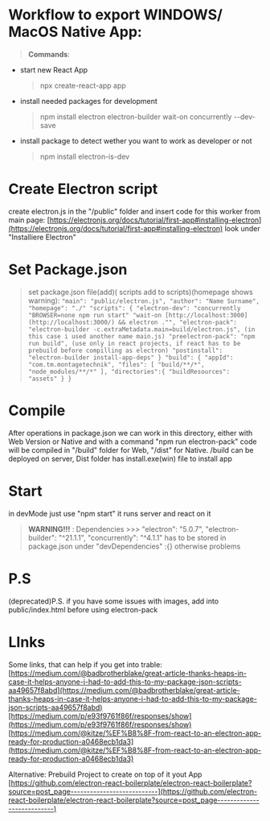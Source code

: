 # Workflow to export WINDOWS/ MacOS Native App:

> **Commands**:

- start new React App
  > npx create-react-app app
- install needed packages for development
  > npm install electron electron-builder wait-on concurrently --dev-save
- install package to detect wether you want to work as developer or not
  > npm install electron-is-dev

# Create Electron script

create electron.js in the "/public" folder and insert code for this worker from main page: [https://electronjs.org/docs/tutorial/first-app#installing-electron](https://electronjs.org/docs/tutorial/first-app#installing-electron) look under "Installiere Electron"

# Set Package.json

> set package.json file(add)( scripts add to scripts)(homepage shows warning):
> `"main": "public/electron.js", "author": "Name Surname", "homepage": "./" "scripts": { "electron-dev": "concurrently "BROWSER=none npm run start" "wait-on [http://localhost:3000](http://localhost:3000/) && electron ."", "electron-pack": "electron-builder -c.extraMetadata.main=build/electron.js", (in this case i used another name main.js) "preelectron-pack": "npm run build", (use only in react projects, if react has to be prebuild before compilling as electron) "postinstall": "electron-builder install-app-deps" } "build": { "appId": "com.tm.montagetechnik", "files": [ "build/**/*", "node_modules/**/*" ], "directories":{ "buildResources": "assets" } }`

# Compile

After operations in package.json we can work in this directory, either with Web Version or Native and with a command "npm run electron-pack" code will be compiled in "/build" folder for Web, "/dist" for Native. /build can be deployed on server, Dist folder has install.exe(win) file to install app

# Start

in devMode just use "npm start" it runs server and react on it

> **WARNING!!!** : Dependencies >>> "electron": "5.0.7", "electron-builder": "^21.1.1", "concurrently": "^4.1.1" has to be stored in package.json under "devDependencies" :{} otherwise problems

# P.S

(deprecated)P.S. if you have some issues with images, add into public/index.html before using electron-pack

# LInks

Some links, that can help if you get into trable: [https://medium.com/@badbrotherblake/great-article-thanks-heaps-in-case-it-helps-anyone-i-had-to-add-this-to-my-package-json-scripts-aa49657f8abd](https://medium.com/@badbrotherblake/great-article-thanks-heaps-in-case-it-helps-anyone-i-had-to-add-this-to-my-package-json-scripts-aa49657f8abd)[https://medium.com/p/e93f9761f86f/responses/show](https://medium.com/p/e93f9761f86f/responses/show) [https://medium.com/@kitze/%EF%B8%8F-from-react-to-an-electron-app-ready-for-production-a0468ecb1da3](https://medium.com/@kitze/%EF%B8%8F-from-react-to-an-electron-app-ready-for-production-a0468ecb1da3)

Alternative: Prebuild Project to create on top of it yout App [https://github.com/electron-react-boilerplate/electron-react-boilerplate?source=post_page---------------------------](https://github.com/electron-react-boilerplate/electron-react-boilerplate?source=post_page---------------------------)
